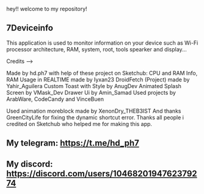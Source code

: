 hey!!
welcome to my repository!

7Deviceinfo
-----------
This application is used to monitor information on your device such as Wi-Fi processor architecture, RAM, system, root, tools spearker and display...

Credits -->

Made by hd.ph7 with help of these project on Sketchub:
CPU and RAM Info, RAM Usage in REALTIME made by Iyxan23
DroidFetch (Project) made by Yahir_Aguilera
Custom Toast with Style by AnugDev
Animated Splash Screen by VMask_Dev
Drawer Ui by Amin_Samad
Used projects by ArabWare, CodeCandy and VinceBuen

Used animation moreblock made by XenonDry_THEB3IST
And thanks GreenCityLife for fixing the dynamic shortcut error.
Thanks all people i credited on Sketchub who helped me for making this app.

My telegram: https://t.me/hd_ph7
---

My discord: https://discord.com/users/1046820194762379274
---
